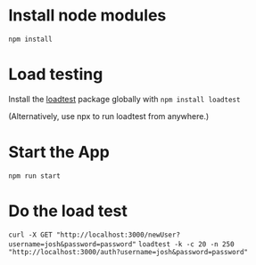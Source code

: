 # Install node modules

`npm install`

# Load testing

Install the [loadtest](https://github.com/alexfernandez/loadtest) package globally with 
`npm install loadtest`

(Alternatively, use npx to run loadtest from anywhere.)

# Start the App

`npm run start`

# Do the load test
`curl -X GET "http://localhost:3000/newUser?username=josh&password=password"`
`loadtest -k -c 20 -n 250 "http://localhost:3000/auth?username=josh&password=password"`